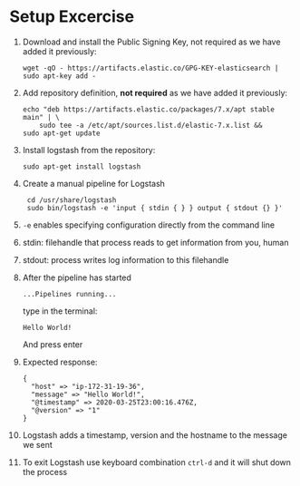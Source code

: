 # Setup Excercise

1. Download and install the Public Signing Key, not required as we have added it previously:  
   ```
   wget -qO - https://artifacts.elastic.co/GPG-KEY-elasticsearch | sudo apt-key add -
   ```
2. Add repository definition, **not required** as we have added it previously:  
   ```
   echo "deb https://artifacts.elastic.co/packages/7.x/apt stable main" | \
       sudo tee -a /etc/apt/sources.list.d/elastic-7.x.list &&
   sudo apt-get update
   ```
3. Install logstash from the repository:  
   ```
   sudo apt-get install logstash
   ```
4. Create a manual pipeline for Logstash
   ```
    cd /usr/share/logstash
    sudo bin/logstash -e 'input { stdin { } } output { stdout {} }'
   ```
5. `-e` enables specifying configuration directly from the command line
6. stdin: filehandle that process reads to get information from you, human
7. stdout: process writes log information to this filehandle
8. After the pipeline has started

   ```
   ...Pipelines running...
   ```

   type in the terminal:

   ```
   Hello World!
   ```

   And press enter

9. Expected response:
   ```
   {
     "host" => "ip-172-31-19-36",
     "message" => "Hello World!",
     "@timestamp" => 2020-03-25T23:00:16.476Z,
     "@version" => "1"
   }
   ```
10. Logstash adds a timestamp, version and the hostname to the message we sent
11. To exit Logstash use keyboard combination `ctrl-d` and it will shut down the process



